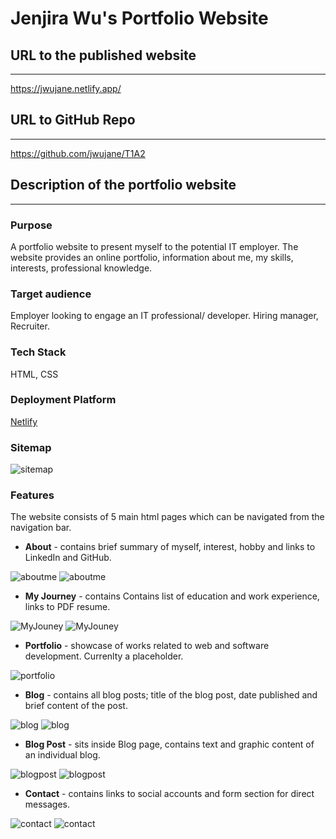 # Jenjira Wu's Portfolio Website

## URL to the published website

---

<https://jwujane.netlify.app/>

## URL to GitHub Repo

---

<https://github.com/jwujane/T1A2>

## Description of the portfolio website

---

### Purpose 

A portfolio website to present myself to the potential IT employer. The website provides an online portfolio, information about me, my skills, interests, professional knowledge.

### Target audience

Employer looking to engage an IT professional/ developer. Hiring manager, Recruiter.

### Tech Stack

HTML, CSS

### Deployment Platform

[Netlify](https://www.netlify.com/)

### Sitemap

![sitemap](./docs/Sitemap.png)

### Features

The website consists of 5 main html pages which can be navigated from the navigation bar.

- **About** - contains brief summary of myself, interest, hobby and links to LinkedIn and GitHub.

![aboutme](./docs/About.png "wireframe of About Me page")
![aboutme](./docs/About-final-side.png "deployed About Me page")

- **My Journey** - contains Contains list of education and work experience, links to PDF resume.

![MyJouney](./docs/MyJourney.png "wireframe of My Journey page")
![MyJouney](./docs/MyJourney-final-side.png "deployed My Journey page")

- **Portfolio** - showcase of works related to web and software development. Currenlty a placeholder.

![portfolio](./docs/portfolio.png "wireframe of Portfolio page")

- **Blog** - contains all blog posts; title of the blog post, date published and brief content of the post.

![blog](./docs/blog.png "wireframe of Blog page")
![blog](./docs/blog-final-side.png "deployed Blog page")

- **Blog Post** - sits inside Blog page, contains text and graphic content of an individual blog.

![blogpost](./docs/blogpost.png "wireframe of Blog Post page")
![blogpost](./docs/blogpost-final-side.png "deployed Blog Post page")

- **Contact** - contains links to social accounts and form section for direct messages.

![contact](./docs/contact.png "wireframe of Contact page")
![contact](./docs/contact-final-side.png "deployed Contact page")